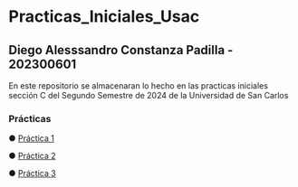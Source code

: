 # Practicas_Iniciales_Usac
## Diego Alesssandro Constanza Padilla - 202300601
En este repositorio se almacenaran lo hecho en las practicas iniciales sección C del Segundo Semestre de 2024 de la Universidad de San Carlos

### Prácticas
&#9679; [Práctica 1](Practica_1)

&#9679; [Práctica 2](Practica_2)

&#9679; [Práctica 3](Practica_3)
